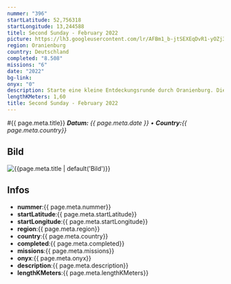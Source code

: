 ```yaml
---
nummer: "396"
startLatitude: 52,756318
startLongitude: 13,244588
titel: Second Sunday - February 2022
picture: https://lh3.googleusercontent.com/lr/AFBm1_b-jtSEXEqDvR1-yOZj3pQjtre3CHK7ZQtoYwkdGTrKMtw8LeWlkuiIRVeq-NFDgU6ULvCKHI96k8aFpmqx8o1_4fVbLIOdRxgg41cFoVa790Zu3rRE86eXwWujHQrdlI0lkEI-T7WJ4trRyuLp3mxxELuRQ-Z6uYUW0GBtX6Dk7wUjN0cTX3bn4YVWTjdJyv7rpOdgM1N_gUjsZ_5qS0Z34CJrQW_RHalppk-FzTRRBiY3BSExyWqiiewVlELbVA4U9aJH8SGBBKr_XVWP03-CXedu6Av6LoYOH3emkh1mS9Yc3gkzp1o0WWFzBtuaPBCzHT98SdIs_1cbDJvNz_kyHfUOx9KU8c82KXjSUPPSm9Kzu2zOKi_ExhxmqIUZIQNQSqZG9r_dG-c5X0Jbjn0PYvwpPDFaw6XkEwDaxIASTGOmUJb299_CKW_0hT_EiTNVa_UqSDZ1BycqWLaUufVg7FNtdcKWMU_8KDJv15TtAB0jdJNv_vXfea8dFsns1Lpw-MErhmOokop_Y22rzgPoSx2HHff5wV_yrZP04PVZganG6HNw0g_dFRQ3IFmEYXM9ITtcAheU0yQ-XMhDack7N5siE_WvCN2CaiqpABo7RinDq4f5snKB0hQCsh-68IQpJ53fDfLmialCgpZPOi0RMogNR1cjOiKV1RvDM0AM2XWHFGAK-wODKN84assQva2a5NJe0gEcF1kfNOZ0EJsyJ1I9QMNy_IiGcxmFCFnxwAE7183UuK9djnySTtK4_UJ1ZozPPDSs_wPqhi5IPOUHrqeCUO0IxUO3ZIacpUG_JHOSPooj4jFw4HC0sA2pZsRthF4SFPcLcZfqHyClAyRwOW2hGEhHIrG2
region: Oranienburg
country: Deutschland
completed: "8.508"
missions: "6"
date: "2022"
bg-link: 
onyx: "0"
description: Starte eine kleine Entdeckungsrunde durch Oranienburg. Die Runde startet und endet in der Bernauer Straße.
lengthKMeters: 1,60
title: Second Sunday - February 2022
---
```


#{{ page.meta.title}}
_**Datum:** {{ page.meta.date }} • **Country:**{{ page.meta.country}}_

## Bild
![{{page.meta.title | default('Bild')}}]({{page.meta.picture}})

## Infos
- **nummer**:{{ page.meta.nummer}}
- **startLatitude**:{{ page.meta.startLatitude}}
- **startLongitude**:{{ page.meta.startLongitude}}
- **region**:{{ page.meta.region}}
- **country**:{{ page.meta.country}}
- **completed**:{{ page.meta.completed}}
- **missions**:{{ page.meta.missions}}
- **onyx**:{{ page.meta.onyx}}
- **description**:{{ page.meta.description}}
- **lengthKMeters**:{{ page.meta.lengthKMeters}}

